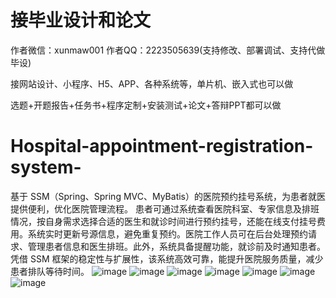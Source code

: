 # 接毕业设计和论文
作者微信：xunmaw001  作者QQ：2223505639(支持修改、部署调试、支持代做毕设)

接网站设计、小程序、H5、APP、各种系统等，单片机、嵌入式也可以做

选题+开题报告+任务书+程序定制+安装测试+论文+答辩PPT都可以做
# Hospital-appointment-registration-system-
基于 SSM（Spring、Spring MVC、MyBatis）的医院预约挂号系统，为患者就医提供便利，优化医院管理流程。  患者可通过系统查看医院科室、专家信息及排班情况，按自身需求选择合适的医生和就诊时间进行预约挂号，还能在线支付挂号费用。系统实时更新号源信息，避免重复预约。医院工作人员可在后台处理预约请求、管理患者信息和医生排班。此外，系统具备提醒功能，就诊前及时通知患者。凭借 SSM 框架的稳定性与扩展性，该系统高效可靠，能提升医院服务质量，减少患者排队等待时间。 
![image](https://github.com/user-attachments/assets/fe3547e8-940a-4bc6-bbac-7b06c0d64e96)
![image](https://github.com/user-attachments/assets/67c269af-736b-4f1e-83c9-4c447750147d)
![image](https://github.com/user-attachments/assets/f4b64755-3d95-49e9-9bf5-03365a326cad)
![image](https://github.com/user-attachments/assets/a5a2cd17-4aeb-40b1-9a9f-e8655028186b)
![image](https://github.com/user-attachments/assets/1aa03a46-5183-4cf4-88ab-19fa86b8d41b)
![image](https://github.com/user-attachments/assets/4a7a5771-d69b-415d-b404-3ae8099cb4ca)
![image](https://github.com/user-attachments/assets/74d9b549-107d-4217-ad2a-91a6b0dc4a97)
